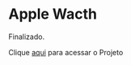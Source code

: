 # Apple Wacth
 Finalizado.
 <p>Clique <a href="https://joaoburi.github.io/projeto_apple_watch/" target="_blank" rel="next">aqui</a> para acessar o Projeto</p>
